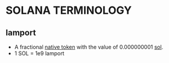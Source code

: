 # SOLANA TERMINOLOGY

## lamport

- A fractional [native token](https://solana.com/docs/terminology#native-token) with the value of 0.000000001 [sol](https://solana.com/docs/terminology#sol). 
- 1 SOL = 1e9 lamport